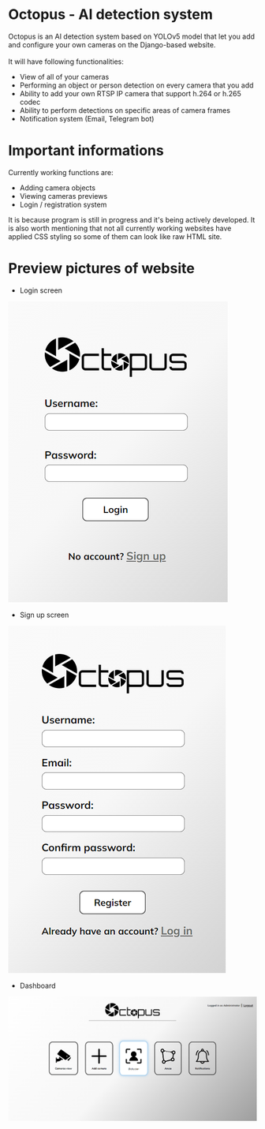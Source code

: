 # Octopus - AI detection system
Octopus is an AI detection system based on YOLOv5 model that let you add and
configure your own cameras on the Django-based website.
<br>
<br>
It will have following functionalities:
- View of all of your cameras
- Performing an object or person detection on every camera that you add
- Ability to add your own RTSP IP camera that support h.264 or h.265 codec
- Ability to perform detections on specific areas of camera frames
- Notification system (Email, Telegram bot)

# Important informations
Currently working functions are: 
- Adding camera objects
- Viewing cameras previews
- Login / registration system

It is because program is still in progress and it's being actively developed.
It is also worth mentioning that not all currently working websites have applied CSS styling so some of them can look like raw HTML site.

# Preview pictures of website
- Login screen

![](https://github.com/Kamelleon/Octopus/blob/main/preview_images/login_screen.png)

- Sign up screen

![](https://github.com/Kamelleon/Octopus/blob/main/preview_images/register_screen.png)

- Dashboard

![](https://github.com/Kamelleon/Octopus/blob/main/preview_images/main_screen_view.png)
